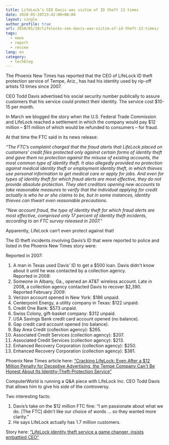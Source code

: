 ```yaml
---
title: LifeLock’s CEO Davis was victim of ID theft 13 times
date: 2010-05-20T23:42:00+00:00
layout: single
author_profile: true
url: 2010/05/20/lifelocks-ceo-davis-was-victim-of-id-theft-13-times/
tags:
  - news
  - report
  - review
lang: en
category: 
  - techblog
---
```

The Phoenix New Times has reported that the CEO of LifeLock ID theft protection service of Tempe, Ariz., has had his identity used by rip-off artists 13 times since 2007.

CEO Todd Davis advertised his social security number publically to assure customers that his service could protect their identity. The service cost $10-15 per month.

In March we blogged the story when the U.S. Federal Trade Commission and LifeLock reached a settlement in which the company would pay $12 million – $11 million of which would be refunded to consumers – for fraud.

At that time the FTC said in its news release:

_“The FTC’s complaint charged that the fraud alerts that LifeLock placed on customers’ credit files protected only against certain forms of identity theft and gave them no protection against the misuse of existing accounts, the most common type of identity theft. It also allegedly provided no protection against medical identity theft or employment identity theft, in which thieves use personal information to get medical care or apply for jobs. And even for types of identity theft for which fraud alerts are most effective, they do not provide absolute protection. They alert creditors opening new accounts to take reasonable measures to verify that the individual applying for credit actually is who he or she claims to be, but in some instances, identity thieves can thwart even reasonable precautions._

_“New account fraud, the type of identity theft for which fraud alerts are most effective, comprised only 17 percent of identity theft incidents, according to an FTC survey released in 2007.”_

Apparently, LifeLock can’t even protect against that!

The ID theft incidents involving Davis’s ID that were reported to police and listed in the Phoenix New Times story were:

Reported in 2007:  
1. A man in Texas used Davis' ID to get a $500 loan. Davis didn't know about it until he was contacted by a collection agency.  
Reported in 2008:  
2. Someone in Albany, Ga., opened an AT&T wireless account. Late in 2008, a collection agency contacted Davis to recover $2,390.  
Reported February 2009:  
3. Verizon account opened in New York: $186 unpaid.  
4. Centerpoint Energy, a utility company in Texas: $122 unpaid.  
5. Credit One Bank: $573 unpaid.  
6. Swiss Colony, gift-basket company: $312 unpaid.  
7. USA Savings Bank credit card account opened (no balance).  
8. Gap credit card account opened (no balance).  
9. Bay Area Credit (collection agency): $265.  
10. Associated Credit Services (collection agency): $207.  
11. Associated Credit Services (collection agency): $213.  
12. Enhanced Recovery Corporation (collection agency): $250.  
13. Enhanced Recovery Corporation (collection agency): $381.

Phoenix New Times article here: [“Cracking LifeLock: Even After a $12 Million Penalty for Deceptive Advertising, the Tempe Company Can't Be Honest About Its Identity-Theft-Protection Service”](http://www.phoenixnewtimes.com/2010-05-13/news/cracking-life-lock-even-after-a-12-million-penalty-for-deceptive-advertising-the-tempe-company-can-t-be-honest-about-its-identity-theft-protection-service/)

ComputerWorld is running a Q&A piece with LifeLock Inc. CEO Todd Davis that allows him to give his side of the controversy.

Two interesting facts:

1. Davis’s take on the $12 million FTC fine: “I am passionate about what we do. [The FTC] didn't like our choice of words … so they wanted more clarity.”  
2. He says LifeLock actually has 1.7 million customers.

Story here: [“LifeLock identity theft service a game changer, insists embattled CEO”](http://www.computerworld.com/s/article/9177003/LifeLock_identity_theft_service_a_game_changer_insists_embattled_CEO?taxonomyId=82&pageNumber=3)